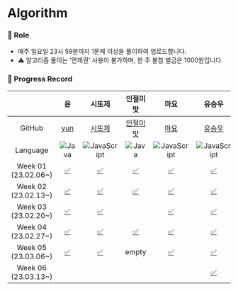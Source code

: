 # Algorithm

### 📍 Role

- 매주 일요일 23시 59분까지 1문제 이상을 풀이하여 업로드합니다.
- ⚠️ 알고리즘 풀이는 '면제권' 사용이 불가하며, 한 주 불참 벌금은 1000원입니다.

### 📍 Progress Record

|                         |                              윤                              |                            시또제                            |                           인절미맛                           |                             마요                             |                            유승우                            |                          취할준비생                          |                            유은경                            |                           Jureamer                           |                            장종욱                            |                              YS                              |
| :---------------------: | :----------------------------------------------------------: | :----------------------------------------------------------: | :----------------------------------------------------------: | :----------------------------------------------------------: | :----------------------------------------------------------: | :----------------------------------------------------------: | :----------------------------------------------------------: | :----------------------------------------------------------: | :----------------------------------------------------------: | :----------------------------------------------------------: |
|         GitHub          |             [yun](https://github.com/yunji1201)              |            [시또제](https://github.com/leesiyun)             |          [인절미맛](https://awasteland.github.io/)           |              [마요](https://github.com/mayo516)              |            [유승우](https://github.com/berenickt)            |           [취할준비생](https://github.com/cyd5538)           |           [유은경](https://github.com/HelloHazel)            |           [Jureamer](https://github.com/jureamer)            |            [장종욱](https://github.com/kowo1001)             |              [YS](https://github.com/yeongsik)               |
|        Language         | ![Java](https://img.shields.io/badge/Java-ED8B00?style=for-the-badge&logo=openjdk&logoColor=white) | ![JavaScript](https://img.shields.io/badge/javascript-%23323330.svg?style=for-the-badge&logo=javascript&logoColor=%23F7DF1E) | ![Java](https://img.shields.io/badge/Java-ED8B00?style=for-the-badge&logo=openjdk&logoColor=white) | ![JavaScript](https://img.shields.io/badge/javascript-%23323330.svg?style=for-the-badge&logo=javascript&logoColor=%23F7DF1E) | ![JavaScript](https://img.shields.io/badge/javascript-%23323330.svg?style=for-the-badge&logo=javascript&logoColor=%23F7DF1E) | ![JavaScript](https://img.shields.io/badge/javascript-%23323330.svg?style=for-the-badge&logo=javascript&logoColor=%23F7DF1E) | ![JavaScript](https://img.shields.io/badge/javascript-%23323330.svg?style=for-the-badge&logo=javascript&logoColor=%23F7DF1E) | ![Python](https://img.shields.io/badge/python-3670A0?style=for-the-badge&logo=python&logoColor=ffdd54) | ![Python](https://img.shields.io/badge/python-3670A0?style=for-the-badge&logo=python&logoColor=ffdd54) | ![Java](https://img.shields.io/badge/Java-ED8B00?style=for-the-badge&logo=openjdk&logoColor=white) |
| Week 01</br>(23.02.06~) | [✅](https://github.com/get-into-the-coding-field/Algorithm/tree/main/%EC%9C%A4/w1) | [✅](https://github.com/get-into-the-coding-field/Algorithm/blob/main/%EC%8B%9C%EB%98%90%EC%A0%9C/hackerRank/electronics-shop.mdx) | [✅](https://github.com/get-into-the-coding-field/Algorithm/blob/main/%EC%9D%B8%EC%A0%88%EB%AF%B8%EB%A7%9B/23-02_1%EC%A3%BC%EC%B0%A8.md) | [✅](https://github.com/get-into-the-coding-field/Algorithm/blob/main/%EB%A7%88%EC%9A%94/%EC%8A%A4%ED%83%9D%ED%81%90/%ED%94%84%EB%A6%B0%ED%84%B0.js) | [✅](https://github.com/get-into-the-coding-field/Algorithm/blob/main/유승우/week1_공주구하기-큐.js) | [✅](https://github.com/get-into-the-coding-field/Algorithm/tree/main/%EC%B7%A8%ED%95%A0%EC%A4%80%EB%B9%84%EC%83%9D/programmers) | [✅](https://github.com/get-into-the-coding-field/Algorithm/blob/main/%EC%9C%A0%EC%9D%80%EA%B2%BD/1.%20level-1/%EB%AC%B8%EC%9E%90%EC%97%B4%EC%95%88%EC%97%90_%EB%AC%B8%EC%9E%90%EC%97%B4.js) | [✅](https://github.com/get-into-the-coding-field/Algorithm/blob/main/%EC%A3%BC%EB%A6%AC%EB%A8%B8/2-2w/%EB%95%85%EB%94%B0%EB%A8%B9%EA%B8%B0.py) | [✅](https://github.com/get-into-the-coding-field/Algorithm/blob/main/%EC%9E%A5%EC%A2%85%EC%9A%B1/bacjoon_countword.mdx) |                              ❌                               |
| Week 02</br>(23.02.13~) | [✅](https://github.com/get-into-the-coding-field/Algorithm/tree/main/%EC%9C%A4/w2/emergency) | [✅](https://github.com/get-into-the-coding-field/Algorithm/tree/main/시또제/hackerRank/cats-and-a-mouse.mdx) | [✅](https://github.com/get-into-the-coding-field/Algorithm/blob/main/%EC%9D%B8%EC%A0%88%EB%AF%B8%EB%A7%9B/%EC%95%8C%EA%B3%A0%EB%A6%AC%EC%A6%98/%EB%B0%B1%EC%A4%80/23-02-19-ag2.java) | [✅](https://github.com/get-into-the-coding-field/Algorithm/tree/main/%EB%A7%88%EC%9A%94/%ED%95%B4%EC%8B%9C) | [✅](https://github.com/get-into-the-coding-field/Algorithm/blob/main/유승우/week2_LRU-kakao-2-unshift-splie.js) | [✅](https://github.com/get-into-the-coding-field/Algorithm/tree/main/%EC%B7%A8%ED%95%A0%EC%A4%80%EB%B9%84%EC%83%9D/11659) | [✅](https://github.com/get-into-the-coding-field/Algorithm/blob/main/%EC%9C%A0%EC%9D%80%EA%B2%BD/1.%20level-1/min.js) | [✅](https://github.com/get-into-the-coding-field/Algorithm/blob/main/%EC%A3%BC%EB%A6%AC%EB%A8%B8/%EC%89%AC%EC%9A%B4%20%EC%B5%9C%EB%8B%A8%EA%B1%B0%EB%A6%AC.py) | [✅](https://github.com/get-into-the-coding-field/Algorithm/blob/main/%EC%9E%A5%EC%A2%85%EC%9A%B1/programmers_ponketmon.mdx) | [✅](https://github.com/get-into-the-coding-field/Algorithm/tree/97ae2cefb2fd6030a0cde403fa6f4ce5c8229899/ys) |
| Week 03</br>(23.02.20~) | [✅](https://github.com/get-into-the-coding-field/Algorithm/blob/main/%EC%9C%A4/w3/ballgame/BallGame.java) | [✅](https://github.com/get-into-the-coding-field/Algorithm/tree/main/시또제/hackerRank/picking-numbers.mdx) |                                                              | [✅](https://github.com/get-into-the-coding-field/Algorithm/commit/086f115cd77bddc8b969ff7ecacde89f4ce8536e) | [✅](https://github.com/get-into-the-coding-field/Algorithm/blob/main/%EC%9C%A0%EC%8A%B9%EC%9A%B0/week3_%EC%A1%B0%ED%95%A9%20%EA%B5%AC%ED%95%98%EA%B8%B0.js) | [✅](https://github.com/get-into-the-coding-field/Algorithm/tree/main/%EC%B7%A8%ED%95%A0%EC%A4%80%EB%B9%84%EC%83%9D/11478) | [✅](https://github.com/get-into-the-coding-field/Algorithm/blob/main/%EC%9C%A0%EC%9D%80%EA%B2%BD/1.%20level-0/%EC%A4%91%EC%95%99%EA%B0%92%EA%B5%AC%ED%95%98%EA%B8%B0.js) | [✅](https://github.com/get-into-the-coding-field/Algorithm/blob/main/%EC%A3%BC%EB%A6%AC%EB%A8%B8/2-3w/%EB%A1%A4%EC%BC%80%EC%9D%B4%ED%81%AC%20%EC%9E%90%EB%A5%B4%EA%B8%B0.py) | [✅](https://github.com/get-into-the-coding-field/Algorithm/blob/main/%EC%9E%A5%EC%A2%85%EC%9A%B1/leetcode/leetcode_substring.mdx) | [✅](https://github.com/get-into-the-coding-field/Algorithm/tree/main/ys) |
| Week 04</br>(23.02.27~) | [✅](https://github.com/get-into-the-coding-field/Algorithm/blob/main/%EC%9C%A4/w4/lengthSlice/LengthSlice.java) | [✅](https://github.com/get-into-the-coding-field/Algorithm/tree/main/시또제/hackerRank/the-hurdle-race.mdx) | [✅](<https://github.com/get-into-the-coding-field/Algorithm/blob/main/%EC%9D%B8%EC%A0%88%EB%AF%B8%EB%A7%9B/%EC%95%8C%EA%B3%A0%EB%A6%AC%EC%A6%98/%EB%B0%B1%EC%A4%80/1%EC%B0%A8%EC%9B%90%20%EB%B0%B0%EC%97%B4(%EC%B5%9C%EB%8C%80%EA%B0%92).md>) | [✅](https://github.com/get-into-the-coding-field/Algorithm/blob/main/%EB%A7%88%EC%9A%94/%EA%B7%B8%EB%9E%98%ED%94%84/%EA%B0%80%EC%9E%A5%EB%A8%BC%EB%85%B8%EB%93%9C.js) | [✅](https://github.com/get-into-the-coding-field/Algorithm/blob/main/유승우/week4_돌다리-건너기.js) | [✅](https://github.com/get-into-the-coding-field/Algorithm/tree/main/%EC%B7%A8%ED%95%A0%EC%A4%80%EB%B9%84%EC%83%9D/1912) | [✅](https://github.com/get-into-the-coding-field/Algorithm/blob/main/%EC%9C%A0%EC%9D%80%EA%B2%BD/1.%20level-0/%EC%98%B7%EA%B0%80%EA%B2%8C_%ED%95%A0%EC%9D%B8%EB%B0%9B%EA%B8%B0.js) | [✅](https://github.com/get-into-the-coding-field/Algorithm/blob/main/%EC%A3%BC%EB%A6%AC%EB%A8%B8/2-4w/%ED%9A%8C%EC%9D%98%EC%8B%A4%20%EB%B0%B0%EC%A0%95.py) | [✅](https://github.com/get-into-the-coding-field/Algorithm/blob/main/%EC%9E%A5%EC%A2%85%EC%9A%B1/programmers/player%20who%20did%20not%20finish%20the%20race.mdx) |                                                              |
| Week 05</br>(23.03.06~) | [✅](https://github.com/get-into-the-coding-field/Algorithm/blob/main/%EC%9C%A4/w5/competition/Competition.java) | [✅](https://github.com/get-into-the-coding-field/Algorithm/tree/main/시또제/hackerRank/designer-pdf-viewer.mdx) |                            empty                             | [✅](https://github.com/get-into-the-coding-field/Algorithm/tree/main/%EB%A7%88%EC%9A%94/%ED%8C%8C%EC%9D%B4%EC%8D%AC%EA%B8%B0%EB%B3%B8) | [✅](https://github.com/get-into-the-coding-field/Algorithm/blob/main/유승우/week5-폰켓몬.js) | [✅](https://github.com/get-into-the-coding-field/Algorithm/tree/main/%EC%B7%A8%ED%95%A0%EC%A4%80%EB%B9%84%EC%83%9D/1644) | [✅](https://github.com/get-into-the-coding-field/Algorithm/blob/main/%EC%9C%A0%EC%9D%80%EA%B2%BD/1.%20level-0/%EC%A7%9D%EC%88%98%ED%99%80%EC%88%98%EA%B0%9C%EC%88%98.js) | [✅](https://github.com/get-into-the-coding-field/Algorithm/blob/main/%EC%A3%BC%EB%A6%AC%EB%A8%B8/3-1w/%5B3%EC%B0%A8%5D%20%EB%B0%A9%EA%B8%88%20%EA%B7%B8%20%EA%B3%A1.py) | [✅](https://github.com/get-into-the-coding-field/Algorithm/blob/main/%EC%9E%A5%EC%A2%85%EC%9A%B1/programmers/hash/phonebooklist.mdx) | [✅](https://github.com/get-into-the-coding-field/Algorithm/blob/main/ys/boj/Boj2240.java) |
| Week 06</br>(23.03.13~) |                                                              |                                                              |                                                              |                                                              | [✅](https://github.com/get-into-the-coding-field/Algorithm/blob/main/유승우/week6_완주하지못한선수.js) |                                                              |                                                              |                                                              |                                                              |                                                              |
